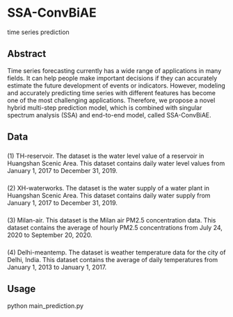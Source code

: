 # SSA-ConvBiAE
time series prediction
## Abstract
Time series forecasting currently has a wide range of applications in many fields. It can help people make important decisions if they can accurately estimate the future development of events or indicators. However, modeling and accurately predicting time series with different features has become one of the most challenging applications. Therefore, we propose a novel hybrid multi-step prediction model, which is combined with singular spectrum analysis (SSA) and end-to-end model, called SSA-ConvBiAE.


## Data

### 
(1) TH-reservoir. The dataset is the water level value of a reservoir in Huangshan Scenic Area. This dataset contains daily water level values from January 1, 2017 to December 31, 2019.
### 
(2) XH-waterworks. The dataset is the water supply of a water plant in Huangshan Scenic Area. This dataset contains daily water supply from January 1, 2017 to December 31, 2019.
### 
(3) Milan-air. This dataset is the Milan air PM2.5 concentration data. This dataset contains the average of hourly PM2.5 concentrations from July 24, 2020 to September 20, 2020.
### 
(4) Delhi-meantemp. The dataset is weather temperature data for the city of Delhi, India. This dataset contains the average of daily temperatures from January 1, 2013 to January 1, 2017.



## Usage

python main_prediction.py

